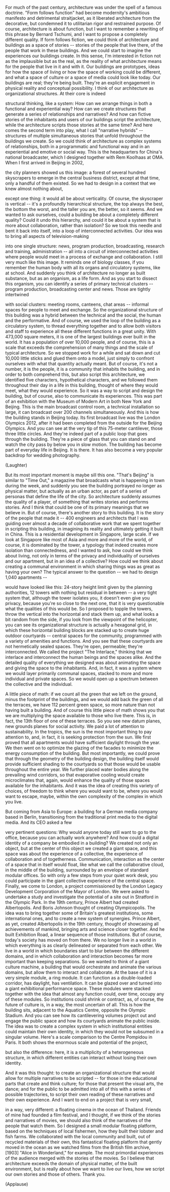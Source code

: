 
For much of the past century,
architecture was under the spell
of a famous doctrine.
&quot;Form follows function&quot; had become
modernity&#39;s ambitious manifesto
and detrimental straitjacket,
as it liberated architecture
from the decorative,
but condemned it to utilitarian rigor
and restrained purpose.
Of course, architecture is about function,
but I want to remember a rewriting
of this phrase by Bernard Tschumi,
and I want to propose
a completely different quality.
If form follows fiction,
we could think of architecture
and buildings as a space of stories --
stories of the people that live there,
of the people that work
in these buildings.
And we could start to imagine
the experiences our buildings create.
In this sense, I&#39;m interested in fiction
not as the implausible but as the real,
as the reality of what architecture means
for the people that live
in it and with it.
Our buildings are prototypes,
ideas for how the space of living
or how the space of working
could be different,
and what a space of culture
or a space of media could look like today.
Our buildings are real;
they&#39;re being built.
They&#39;re an explicit engagement
in physical reality
and conceptual possibility.
I think of our architecture
as organizational structures.
At their core is indeed

structural thinking, like a system:
How can we arrange things
in both a functional
and experiential way?
How can we create structures
that generate a series
of relationships and narratives?
And how can fictive stories
of the inhabitants and users
of our buildings
script the architecture,
while the architecture scripts
those stories at the same time?
And here comes the second term into play,
what I call &quot;narrative hybrids&quot; --
structures of multiple
simultaneous stories
that unfold throughout
the buildings we create.
So we could think of architecture
as complex systems of relationships,
both in a programmatic and functional way
and in an experiential
and emotive or social way.
This is the headquarters
for China&#39;s national broadcaster,
which I designed together
with Rem Koolhaas at OMA.
When I first arrived in Beijing in 2002,

the city planners showed us this image:
a forest of several hundred skyscrapers
to emerge in the central
business district,
except at that time,
only a handful of them existed.
So we had to design in a context
that we knew almost nothing about,

except one thing:
it would all be about verticality.
Of course, the skyscraper is vertical --
it&#39;s a profoundly hierarchical structure,
the top always the best,
the bottom the worst,
and the taller you are,
the better, so it seems.
And we wanted to ask ourselves,
could a building be about
a completely different quality?
Could it undo this hierarchy,
and could it be about a system
that is more about collaboration,
rather than isolation?
So we took this needle
and bent it back into itself,
into a loop of interconnected activities.
Our idea was to bring all aspects
of television-making

into one single structure: news,
program production, broadcasting,
research and training, administration --
all into a circuit
of interconnected activities
where people would meet in a process
of exchange and collaboration.
I still very much like this image.
It reminds one of biology classes,
if you remember the human body
with all its organs
and circulatory systems, like at school.
And suddenly you think of architecture
no longer as built substance,
but as an organism, as a life form.
And as you start to dissect this organism,
you can identify a series
of primary technical clusters --
program production,
broadcasting center and news.
Those are tightly intertwined

with social clusters:
meeting rooms, canteens, chat areas --
informal spaces for people
to meet and exchange.
So the organizational structure
of this building was a hybrid
between the technical and the social,
the human and the performative.
And of course, we used the loop
of the building as a circulatory system,
to thread everything together
and to allow both visitors and staff
to experience all these different
functions in a great unity.
With 473,000 square meters,
it is one of the largest buildings
ever built in the world.
It has a population of over 10,000 people,
and of course, this is a scale
that exceeds the comprehension
of many things and the scale
of typical architecture.
So we stopped work for a while
and sat down and cut 10,000 little sticks
and glued them onto a model,
just simply to confront ourselves
with what that quantity actually meant.
But of course, it&#39;s not a number,
it is the people, it is a community
that inhabits the building,
and in order to both comprehend
this, but also script this architecture,
we identified five characters,
hypothetical characters,
and we followed them throughout their day
in a life in this building,
thought of where they would meet,
what they would experience.
So it was a way to script and design
the building, but of course,
also to communicate its experiences.
This was part of an exhibition
with the Museum of Modern Art
in both New York and Beijing.
This is the main broadcast control room,
a technical installation so large,
it can broadcast over 200
channels simultaneously.
And this is how the building
stands in Beijing today.
Its first broadcast live
was the London Olympics 2012,
after it had been completed
from the outside for the Beijing Olympics.
And you can see at the very tip
of this 75-meter cantilever,
those three little circles.
And they&#39;re indeed part of a public loop
that goes through the building.
They&#39;re a piece of glass
that you can stand on
and watch the city pass by
below you in slow motion.
The building has become
part of everyday life in Beijing.
It is there.
It has also become a very popular backdrop
for wedding photography.

(Laughter)

But its most important moment
is maybe sill this one.
&quot;That&#39;s Beijing&quot; is similar to &quot;Time Out,&quot;
a magazine that broadcasts what
is happening in town during the week,
and suddenly you see the building
portrayed no longer as physical matter,
but actually as an urban actor,
as part of a series of personas
that define the life of the city.
So architecture suddenly
assumes the quality of a player,
of something that writes stories
and performs stories.
And I think that could be one
of its primary meanings
that we believe in.
But of course, there&#39;s another
story to this building.
It is the story of the people
that made it --
400 engineers and architects
that I was guiding
over almost a decade of collaborative work
that we spent together
in scripting this building,
in imagining its reality
and ultimately getting it built in China.
This is a residential development
in Singapore, large scale.
If we look at Singapore like most of Asia
and more and more of the world,
of course, it is dominated by the tower,
a typology that indeed creates
more isolation than connectedness,
and I wanted to ask, how
could we think about living,
not only in terms of the privacy
and individuality of ourselves
and our apartment,
but in an idea of a collective?
How could we think about creating
a communal environment
in which sharing things was as great
as having your own?
The typical answer to the question --
we had to design 1,040 apartments --

would have looked like this:
24-story height limit given
by the planning authorities,
12 towers with nothing
but residual in between --
a very tight system that,
although the tower isolates you,
it doesn&#39;t even give you privacy,
because you&#39;re so close to the next one,
that it is very questionable
what the qualities of this would be.
So I proposed to topple the towers,
throw the vertical into the horizontal
and stack them up,
and what looks a bit random from the side,
if you look from the viewpoint
of the helicopter,
you can see its organizational structure
is actually a hexagonal grid,
in which these horizontal
building blocks are stacked up
to create huge outdoor courtyards --
central spaces for the community,
programmed with a variety
of amenities and functions.
And you see that these courtyards
are not hermetically sealed spaces.
They&#39;re open, permeable;
they&#39;re interconnected.
We called the project &quot;The Interlace,&quot;
thinking that we interlace
and interconnect
the human beings and the spaces alike.
And the detailed quality
of everything we designed
was about animating the space
and giving the space to the inhabitants.
And, in fact, it was a system
where we would layer
primarily communal spaces,
stacked to more and more
individual and private spaces.
So we would open up a spectrum
between the collective and the individual.

A little piece of math:
if we count all the green
that we left on the ground,
minus the footprint of the buildings,
and we would add back
the green of all the terraces,
we have 112 percent green space,
so more nature than not
having built a building.
And of course this little piece of math
shows you that we are multiplying
the space available
to those who live there.
This is, in fact, the 13th floor
of one of these terraces.
So you see new datum planes,
new grounds planes for social activity.
We paid a lot of attention
to sustainability.
In the tropics, the sun is the most
important thing to pay attention to,
and, in fact, it is seeking
protection from the sun.
We first proved that all apartments
would have sufficient daylight
through the year.
We then went on to optimize
the glazing of the facades
to minimize the energy
consumption of the building.
But most importantly, we could prove
that through the geometry
of the building design,
the building itself would provide
sufficient shading to the courtyards
so that those would be usable
throughout the entire year.
We further placed water bodies
along the prevailing wind corridors,
so that evaporative cooling
would create microclimates
that, again, would enhance
the quality of those spaces
available for the inhabitants.
And it was the idea of creating
this variety of choices,
of freedom to think
where you would want to be,
where you would want to escape, maybe,
within the own complexity
of the complex in which you live.

But coming from Asia to Europe:
a building for a German
media company based in Berlin,
transitioning from the traditional
print media to the digital media.
And its CEO asked a few

very pertinent questions:
Why would anyone today
still want to go to the office,
because you can actually work anywhere?
And how could a digital identity
of a company be embodied
in a building?
We created not only an object,
but at the center of this object
we created a giant space,
and this space was about
the experience of a collective,
the experience of collaboration
and of togetherness.
Communication, interaction
as the center of a space
that in itself would float,
like what we call the collaborative cloud,
in the middle of the building,
surrounded by an envelope
of standard modular offices.
So with only a few steps
from your quiet work desk,
you could participate
in the giant collective experience
of the central space.
Finally, we come to London,
a project commissioned
by the London Legacy
Development Corporation
of the Mayor of London.
We were asked to undertake a study
and investigate the potential of a site
out in Stratford in the Olympic Park.
In the 19th century, Prince Albert
had created Albertopolis.
And Boris Johnson thought
of creating Olympicopolis.
The idea was to bring together
some of Britain&#39;s greatest institutions,
some international ones,
and to create a new system of synergies.
Prince Albert, as yet, created
Albertopolis in the 19th century,
thought of showcasing
all achievements of mankind,
bringing arts and science closer together.
And he built Exhibition Road,
a linear sequence of those institutions.
But of course, today&#39;s society
has moved on from there.
We no longer live in a world
in which everything
is as clearly delineated
or separated from each other.
We live in a world in which
boundaries start to blur
between the different domains,
and in which collaboration and interaction
becomes far more important
than keeping separations.
So we wanted to think
of a giant culture machine,
a building that would orchestrate
and animate the various domains,
but allow them to interact
and collaborate.
At the base of it is a very simple module,
a ring module.
It can function as a double-loaded
corridor, has daylight, has ventilation.
It can be glazed over
and turned into a giant
exhibitional performance space.
These modules were stacked together
with the idea that almost any
function could, over time,
occupy any of these modules.
So institutions could shrink or contract,
as, of course, the future of culture
is, in a way, the most uncertain of all.
This is how the building sits,
adjacent to the Aquatics Centre,
opposite the Olympic Stadium.
And you can see how
its cantilevering volumes
project out and engage the public space
and how its courtyards
animate the public inside.
The idea was to create a complex system
in which institutional entities
could maintain their own identity,
in which they would not
be subsumed in a singular volume.
Here&#39;s a scale comparison
to the Centre Pompidou in Paris.
It both shows the enormous scale
and potential of the project,

but also the difference:
here, it is a multiplicity
of a heterogeneous structure,
in which different entities can interact
without losing their own identity.

And it was this thought: to create
an organizational structure
that would allow for multiple
narratives to be scripted --
for those in the educational parts
that create and think culture;
for those that present
the visual arts, the dance;
and for the public to be
admitted into all of this
with a series of possible trajectories,
to script their own reading
of these narratives
and their own experience.
And I want to end on a project
that is very small,

in a way, very different:
a floating cinema
in the ocean of Thailand.
Friends of mine had founded
a film festival,
and I thought,
if we think of the stories
and narratives of movies,
we should also think of the narratives
of the people that watch them.
So I designed a small
modular floating platform,
based on the techniques
of local fishermen,
how they built their lobster
and fish farms.
We collaborated with the local community
and built, out of recycled
materials of their own,
this fantastical floating platform
that gently moved in the ocean
as we watched films
from the British film archive,
[1903] &quot;Alice in Wonderland,&quot; for example.
The most primordial
experiences of the audience
merged with the stories of the movies.
So I believe that architecture exceeds
the domain of physical matter,
of the built environment,
but is really about how
we want to live our lives,
how we script our own stories
and those of others.
Thank you.

(Applause)

